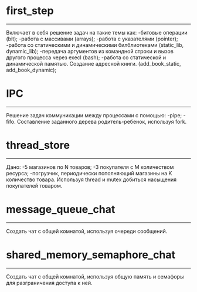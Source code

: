 # first_step
--------------------
Включает в себя решение задач на такие темы как:
-битовые операции (bit);
-работа с массивами (arrays);
-работа с указателями (pointer);
-работа со статическими и динамическими билблиотеками (static_lib, dynamic_lib);
-передача аргументов из командной строки и вызов другого процесса через execl (bash);
-работа со статической и динамической памятью. Создание адресной книги. (add_book_static, add_book_dynamic); 

# IPC
--------------------
Решение задач коммуникации между процессами с помощью:
-pipe;
-fifo.
Составление заданного дерева родитель-ребенок, используя fork.

# thread_store
--------------------
Дано:
-5 магазинов по N товаров;
-3 покупателя с M количеством ресурса;
-погрузчик, периодически пополняющий магазины на K количество товара.
Используя thread и mutex добиться насыщения покупателей товаром.

# message_queue_chat
---------------------
Создать чат с общей комнатой, используя очереди сообщений.

# shared_memory_semaphore_chat
---------------------
Создать чат с общей комнатой, используя общую память и семафоры для разграничения доступа к ней.

